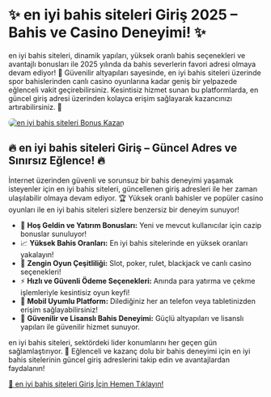 <h1>✨ en iyi bahis siteleri Giriş 2025 – Bahis ve Casino Deneyimi! ✨</h1>
<p>en iyi bahis siteleri, dinamik yapıları, yüksek oranlı bahis seçenekleri ve avantajlı bonusları ile 2025 yılında da bahis severlerin favori adresi olmaya devam ediyor! 🎰 Güvenilir altyapıları sayesinde, en iyi bahis siteleri üzerinde spor bahislerinden canlı casino oyunlarına kadar geniş bir yelpazede eğlenceli vakit geçirebilirsiniz. Kesintisiz hizmet sunan bu platformlarda, en güncel giriş adresi üzerinden kolayca erişim sağlayarak kazancınızı artırabilirsiniz. 💸</p>
<a href="https://linklerim.online/2058" title="en iyi bahis siteleri Bonus Fırsatları">
    <img src="https://i.ibb.co/5K7Ks6w/zzzz3.gif" alt="en iyi bahis siteleri Bonus Kazan" style="max-width:100%; height:auto; border-radius:8px;">
</a>
<div class="description">
    <h2>🔥 en iyi bahis siteleri Giriş – Güncel Adres ve Sınırsız Eğlence! 🔥</h2>
    <p>İnternet üzerinden güvenli ve sorunsuz bir bahis deneyimi yaşamak isteyenler için en iyi bahis siteleri, güncellenen giriş adresleri ile her zaman ulaşılabilir olmaya devam ediyor. 🏆 Yüksek oranlı bahisler ve popüler casino oyunları ile en iyi bahis siteleri sizlere benzersiz bir deneyim sunuyor!</p>
    <ul>
        <li>🎁 <strong>Hoş Geldin ve Yatırım Bonusları:</strong> Yeni ve mevcut kullanıcılar için cazip bonuslar sunuluyor!</li>
        <li>📈 <strong>Yüksek Bahis Oranları:</strong> En iyi bahis sitelerinde en yüksek oranları yakalayın!</li>
        <li>🎲 <strong>Zengin Oyun Çeşitliliği:</strong> Slot, poker, rulet, blackjack ve canlı casino seçenekleri!</li>
        <li>⚡️ <strong>Hızlı ve Güvenli Ödeme Seçenekleri:</strong> Anında para yatırma ve çekme işlemleriyle kesintisiz oyun keyfi!</li>
        <li>📱 <strong>Mobil Uyumlu Platform:</strong> Dilediğiniz her an telefon veya tabletinizden erişim sağlayabilirsiniz!</li>
        <li>🔐 <strong>Güvenilir ve Lisanslı Bahis Deneyimi:</strong> Güçlü altyapıları ve lisanslı yapıları ile güvenilir hizmet sunuyor.</li>
    </ul>
    <p>en iyi bahis siteleri, sektördeki lider konumlarını her geçen gün sağlamlaştırıyor. 🌟 Eğlenceli ve kazanç dolu bir bahis deneyimi için en iyi bahis sitelerinin güncel giriş adreslerini takip edin ve avantajlardan faydalanın!</p>
    <a href="https://linklerim.online/2058" title="en iyi bahis siteleri Giriş Adresi">🔗 en iyi bahis siteleri Giriş İçin Hemen Tıklayın!</a> 
</div>
